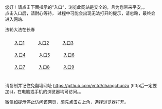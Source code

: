 您好！请点击下面指示的“入口”，浏览此网站是安全的，且为您带来平安。。 <br/>
点击入口后，请耐心等待， 过程中可能会出现无法打开的提示，请忽略，最终会进入网站. </br>

法轮大法在长春<br/>
<div style="padding:10px"><a style="margin:20px" target="_blank" href="https://dootwi8g7aqkt.cloudfront.net/2Qpsp?bzjdhji" id="ccLink1" rel="nofollow">入口1</a> <a target="_blank" style="margin:20px" href="https://d2zvmb43haqjdk.cloudfront.net/2Qpsp?zhbjdmk" id="ccLink2" rel="nofollow">入口2</a> <a style="margin:20px" target="_blank" href="https://d1lu57t0b1png2.cloudfront.net/2Qpsp?njgacxd" id="ccLink3" rel="nofollow">入口3</a></div>

<div style="padding:10px" ><a style="margin:20px" target="_blank" href="https://dootwi8g7aqkt.cloudfront.net/2Qpsp?bzjdhji" id="ccLink4" rel="nofollow">入口4</a> <a style="margin:20px" href="https://d2zvmb43haqjdk.cloudfront.net/2Qpsp?zhbjdmk" target="_blank" id="ccLink5" rel="nofollow">入口5</a> <a style="margin:20px" href="https://d1lu57t0b1png2.cloudfront.net/2Qpsp?njgacxd" target="_blank" id="ccLink6" rel="nofollow">入口6</a></div>

<div style="padding:10px"><a style="margin:20px" target="_blank" href="https://dootwi8g7aqkt.cloudfront.net/2Qpsp?bzjdhji" id="ccLink7" rel="nofollow">入口7</a> <a style="margin:20px" href="https://d2zvmb43haqjdk.cloudfront.net/2Qpsp?zhbjdmk" target="_blank" id="ccLink8" rel="nofollow">入口8</a> <a style="margin:20px" target="_blank" href="https://d1lu57t0b1png2.cloudfront.net/2Qpsp?njgacxd" id="ccLink9" rel="nofollow">入口9</a></div>

<br/>



请复制并记住免翻墙网址 https://github.com/yntd/changchunzx (http后一定要加s)，在电脑或手机的浏览器均可访问。。<br/>

微信如提示停止访问该网页，须先点击右上角，选择浏览器打开。
